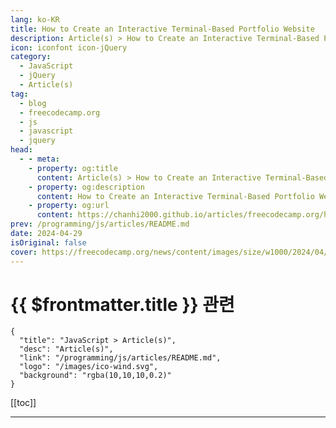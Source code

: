 ```yaml
---
lang: ko-KR
title: How to Create an Interactive Terminal-Based Portfolio Website
description: Article(s) > How to Create an Interactive Terminal-Based Portfolio Website
icon: iconfont icon-jQuery
category: 
  - JavaScript
  - jQuery
  - Article(s)
tag: 
  - blog
  - freecodecamp.org
  - js
  - javascript
  - jquery
head:
  - - meta:
    - property: og:title
      content: Article(s) > How to Create an Interactive Terminal-Based Portfolio Website
    - property: og:description
      content: How to Create an Interactive Terminal-Based Portfolio Website
    - property: og:url
      content: https://chanhi2000.github.io/articles/freecodecamp.org/how-to-create-interactive-terminal-based-portfolio.html
prev: /programming/js/articles/README.md
date: 2024-04-29
isOriginal: false
cover: https://freecodecamp.org/news/content/images/size/w1000/2024/04/Przechwycenie-obrazu-ekranu_2024-04-27_15-51-08.png
---
```


# {{ $frontmatter.title }} 관련

```component VPCard
{
  "title": "JavaScript > Article(s)",
  "desc": "Article(s)",
  "link": "/programming/js/articles/README.md",
  "logo": "/images/ico-wind.svg",
  "background": "rgba(10,10,10,0.2)"
}
```

[[toc]]

---

<SiteInfo
  name="How to Create an Interactive Terminal-Based Portfolio Website"
  desc="In this article, you will learn how to create an interactive terminal-based portfolio and résumé in JavaScript. We'll use the jQuery Terminal library (and a few other tools) to create a website that looks like a real terminal. This article will show more advanced usage of the jQuery Terminal"
  url="https://freecodecamp.org/news/how-to-create-interactive-terminal-based-portfolio/"
  logo="https://cdn.freecodecamp.org/universal/favicons/favicon.ico"
  preview="https://freecodecamp.org/news/content/images/size/w1000/2024/04/Przechwycenie-obrazu-ekranu_2024-04-27_15-51-08.png"/>

<!-- TODO: 작성 -->


